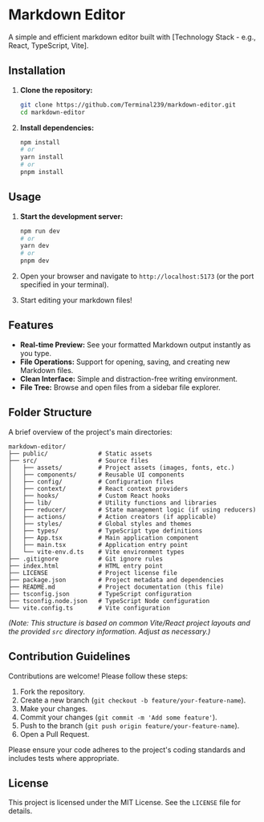 # Markdown Editor

A simple and efficient markdown editor built with [Technology Stack - e.g.,
React, TypeScript, Vite].

## Installation

1. **Clone the repository:**

   ```bash
   git clone https://github.com/Terminal239/markdown-editor.git
   cd markdown-editor
   ```

2. **Install dependencies:**

   ```bash
   npm install
   # or
   yarn install
   # or
   pnpm install
   ```

## Usage

1. **Start the development server:**

   ```bash
   npm run dev
   # or
   yarn dev
   # or
   pnpm dev
   ```

2. Open your browser and navigate to `http://localhost:5173` (or the port
   specified in your terminal).
3. Start editing your markdown files!

## Features

- **Real-time Preview:** See your formatted Markdown output instantly as you
  type.
- **File Operations:** Support for opening, saving, and creating new Markdown
  files.
- **Clean Interface:** Simple and distraction-free writing environment.
- **File Tree:** Browse and open files from a sidebar file explorer.

## Folder Structure

A brief overview of the project's main directories:

```plaintext
markdown-editor/
├── public/              # Static assets
├── src/                 # Source files
│   ├── assets/          # Project assets (images, fonts, etc.)
│   ├── components/      # Reusable UI components
│   ├── config/          # Configuration files
│   ├── context/         # React context providers
│   ├── hooks/           # Custom React hooks
│   ├── lib/             # Utility functions and libraries
│   ├── reducer/         # State management logic (if using reducers)
│   ├── actions/         # Action creators (if applicable)
│   ├── styles/          # Global styles and themes
│   ├── types/           # TypeScript type definitions
│   ├── App.tsx          # Main application component
│   ├── main.tsx         # Application entry point
│   └── vite-env.d.ts    # Vite environment types
├── .gitignore           # Git ignore rules
├── index.html           # HTML entry point
├── LICENSE              # Project license file
├── package.json         # Project metadata and dependencies
├── README.md            # Project documentation (this file)
├── tsconfig.json        # TypeScript configuration
├── tsconfig.node.json   # TypeScript Node configuration
└── vite.config.ts       # Vite configuration
```

_(Note: This structure is based on common Vite/React project layouts and the
provided `src` directory information. Adjust as necessary.)_

## Contribution Guidelines

Contributions are welcome! Please follow these steps:

1. Fork the repository.
2. Create a new branch (`git checkout -b feature/your-feature-name`).
3. Make your changes.
4. Commit your changes (`git commit -m 'Add some feature'`).
5. Push to the branch (`git push origin feature/your-feature-name`).
6. Open a Pull Request.

Please ensure your code adheres to the project's coding standards and includes
tests where appropriate.

## License

This project is licensed under the MIT License. See
the `LICENSE` file for details.
